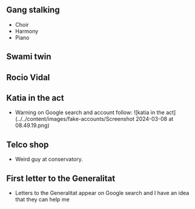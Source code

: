 ## Gang stalking

- Choir
- Harmony
- Piano

## Swami twin


## Rocio Vidal

## Katia in the act

- Warning on Google search and account follow: ![katia in the act](../../content/images/fake-accounts/Screenshot 2024-03-08 at 08.49.19.png)


## Telco shop

- Weird guy at conservatory.

## First letter to the Generalitat

- Letters to the Generalitat appear on Google search and I have an idea that they can help me